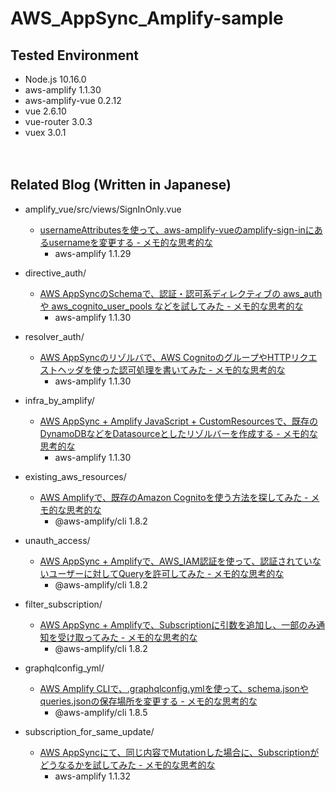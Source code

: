 # AWS_AppSync_Amplify-sample


## Tested Environment

- Node.js 10.16.0
- aws-amplify 1.1.30
- aws-amplify-vue 0.2.12
- vue 2.6.10
- vue-router 3.0.3
- vuex 3.0.1

　  

## Related Blog (Written in Japanese)

- amplify_vue/src/views/SignInOnly.vue
  - [usernameAttributesを使って、aws-amplify-vueのamplify-sign-inにあるusernameを変更する - メモ的な思考的な](https://thinkami.hatenablog.com/entry/2019/07/06/231958)
    - aws-amplify 1.1.29
  
- directive_auth/
  - [AWS AppSyncのSchemaで、認証・認可系ディレクティブの aws_auth や aws_cognito_user_pools などを試してみた - メモ的な思考的な](https://thinkami.hatenablog.com/entry/2019/07/11/235535)
    - aws-amplify 1.1.30
    
- resolver_auth/
  - [AWS AppSyncのリゾルバで、AWS CognitoのグループやHTTPリクエストヘッダを使った認可処理を書いてみた - メモ的な思考的な](https://thinkami.hatenablog.com/entry/2019/07/14/215622)
    - aws-amplify 1.1.30
    
- infra_by_amplify/
  - [AWS AppSync + Amplify JavaScript + CustomResourcesで、既存のDynamoDBなどをDatasourceとしたリゾルバーを作成する - メモ的な思考的な](https://thinkami.hatenablog.com/entry/2019/07/15/201356)
    - aws-amplify 1.1.30
    
- existing_aws_resources/
  - [AWS Amplifyで、既存のAmazon Cognitoを使う方法を探してみた - メモ的な思考的な](https://thinkami.hatenablog.com/entry/2019/07/18/074257)
    - @aws-amplify/cli 1.8.2

- unauth_access/
  - [AWS AppSync + Amplifyで、AWS_IAM認証を使って、認証されていないユーザーに対してQueryを許可してみた - メモ的な思考的な](https://thinkami.hatenablog.com/entry/2019/07/21/120653)
    - @aws-amplify/cli 1.8.2
    
- filter_subscription/
  - [AWS AppSync + Amplifyで、Subscriptionに引数を追加し、一部のみ通知を受け取ってみた - メモ的な思考的な](https://thinkami.hatenablog.com/entry/2019/07/22/062759)
    - @aws-amplify/cli 1.8.2
    
- graphqlconfig_yml/
  - [AWS Amplify CLIで、.graphqlconfig.ymlを使って、schema.jsonやqueries.jsonの保存場所を変更する - メモ的な思考的な](https://thinkami.hatenablog.com/entry/2019/07/25/235947)
    - @aws-amplify/cli 1.8.5
    
- subscription_for_same_update/
  - [AWS AppSyncにて、同じ内容でMutationした場合に、Subscriptionがどうなるかを試してみた - メモ的な思考的な](https://thinkami.hatenablog.com/entry/2019/07/26/222659)
    - aws-amplify 1.1.32